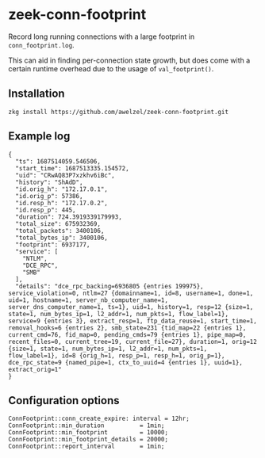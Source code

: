 # zeek-conn-footprint

Record long running connections with a large footprint in ``conn_footprint.log``.

This can aid in finding per-connection state growth, but does come with a
certain runtime overhead due to the usage of ``val_footprint()``.

## Installation

    zkg install https://github.com/awelzel/zeek-conn-footprint.git

## Example log

```
{
  "ts": 1687514059.546506,
  "start_time": 1687513335.154572,
  "uid": "CRwAQ83P7xzkhv6iBc",
  "history": "ShAdD",
  "id.orig_h": "172.17.0.1",
  "id.orig_p": 57386,
  "id.resp_h": "172.17.0.2",
  "id.resp_p": 445,
  "duration": 724.3919339179993,
  "total_size": 675932369,
  "total_packets": 3400106,
  "total_bytes_ip": 3400106,
  "footprint": 6937177,
  "service": [
    "NTLM",
    "DCE_RPC",
    "SMB"
  ],
  "details": "dce_rpc_backing=6936805 {entries 199975}, service_violation=0, ntlm=27 {domainname=1, id=8, username=1, done=1, uid=1, hostname=1, server_nb_computer_name=1, server_dns_computer_name=1, ts=1}, uid=1, history=1, resp=12 {size=1, state=1, num_bytes_ip=1, l2_addr=1, num_pkts=1, flow_label=1}, service=9 {entries 3}, extract_resp=1, ftp_data_reuse=1, start_time=1, removal_hooks=6 {entries 2}, smb_state=231 {tid_map=22 {entries 1}, current_cmd=76, fid_map=0, pending_cmds=79 {entries 1}, pipe_map=0, recent_files=0, current_tree=19, current_file=27}, duration=1, orig=12 {size=1, state=1, num_bytes_ip=1, l2_addr=1, num_pkts=1, flow_label=1}, id=8 {orig_h=1, resp_p=1, resp_h=1, orig_p=1}, dce_rpc_state=9 {named_pipe=1, ctx_to_uuid=4 {entries 1}, uuid=1}, extract_orig=1"
}
```

## Configuration options

```
ConnFootprint::conn_create_expire: interval = 12hr;
ConnFootprint::min_duration          = 1min;
ConnFootprint::min_footprint         = 10000;
ConnFootprint::min_footprint_details = 20000;
ConnFootprint::report_interval       = 1min;
```
